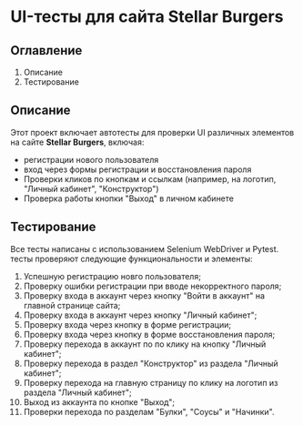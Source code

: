 # UI-тесты для сайта Stellar Burgers

## Оглавление
1. Описание
2. Тестирование

## Описание

Этот проект включает автотесты для проверки UI различных элементов на сайте **Stellar Burgers**, включая: 

- регистрации нового пользователя 
- вход через формы регистрации и восстановления пароля
- Проверки кликов по кнопкам и ссылкам (например, на логотип, "Личный кабинет", "Конструктор")
- Проверка работы кнопки "Выход" в личном кабинете

## Тестирование
Все тесты написаны с использованием Selenium WebDriver и Pytest. тесты проверяют следующие функциональности и элементы: 
1. Успешную регистрацию новго пользователя; 
2. Проверку ошибки регистрации при вводе некорректного пароля; 
3. Проверку входа в аккаунт через кнопку "Войти в аккаунт" на главной странице сайта; 
4. Проверку входа в аккаунт через кнопку "Личный кабинет"; 
5. Проверку входа через кнопку в форме регистрации; 
6. Проверку входа через кнопку в форме восстановления пароля; 
7. Проверку перехода в аккаунт по по клику на кнопку "Личный кабинет"; 
8. Проверку перехода в раздел "Конструктор" из раздела "Личный кабинет";
9. Проверку перехода на главную страницу по клику на логотип из раздела "Личный кабинет";
10. Выход из аккаунта по кнопке "Выход";
11. Проверки перехода по разделам "Булки", "Соусы" и "Начинки".
